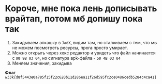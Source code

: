 
# Короче, мне пока лень дописывать врайтап, потом мб допишу пока так 

1. Закидываем апкашку в `JadX`, видим там, но сталкиваем с тем, что мы не можем посмотреть ресурсы, прога просто умирает.
2. Можно открыть через хекс редактор и увидеть что файл начинается с `00 9B 03 04`, но сигнатура apk-файла - `50 4B 03 04`
3. Меняем значения, закидыва


**Флаг** `w33k{d8f5443e0a785f15f22c620b11d286ea11f26d595fc2ce0486cedb5284c4ca41}`